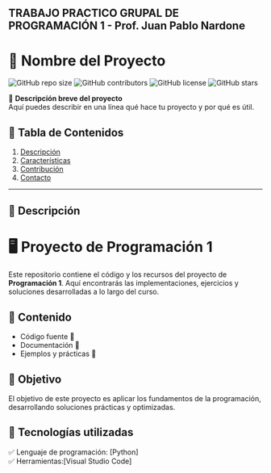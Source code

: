 ## TRABAJO PRACTICO GRUPAL DE PROGRAMACIÓN 1 - Prof. Juan Pablo Nardone
# 🚀 Nombre del Proyecto

![GitHub repo size](https://img.shields.io/github/repo-size/usuario/repositorio)
![GitHub contributors](https://img.shields.io/github/contributors/usuario/repositorio)
![GitHub license](https://img.shields.io/github/license/usuario/repositorio)
![GitHub stars](https://img.shields.io/github/stars/usuario/repositorio?style=social)

📌 **Descripción breve del proyecto**  
Aquí puedes describir en una línea qué hace tu proyecto y por qué es útil.  

## 📖 Tabla de Contenidos
1. [Descripción](#descripción)
2. [Características](#características)
3. [Contribución](#contribución)
4. [Contacto](#contacto)

---

## 📜 Descripción  
# 🖥️ Proyecto de Programación 1

Este repositorio contiene el código y los recursos del proyecto de **Programación 1**. Aquí encontrarás las implementaciones, ejercicios y soluciones desarrolladas a lo largo del curso.  

## 📌 Contenido  
- Código fuente 📂  
- Documentación 📖  
- Ejemplos y prácticas 📝  

## 🚀 Objetivo  
El objetivo de este proyecto es aplicar los fundamentos de la programación, desarrollando soluciones prácticas y optimizadas.  

## 📄 Tecnologías utilizadas  
✅ Lenguaje de programación: [Python]  
✅ Herramientas:[Visual Studio Code]  

